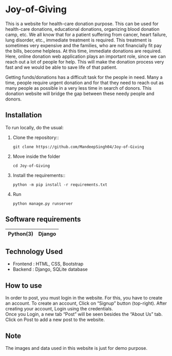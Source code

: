 # Joy-of-Giving

This is a website for health-care donation purpose. This can be used for health-care donations, educational donations, organizing blood donation camp, etc.
We all know that for a patient suffering from cancer, heart failure, lung disorder, etc., immediate treatment is required. 
This treatment is sometimes very expensive and the families, who are not financially fit pay the bills, become helpless. 
At this time, immediate donations are required. Here, online donation web application plays an important role, since we can reach out a lot of people for help. 
This will make the donation process very fast and we would be able to save life of that patient.
 
Getting funds/donations has a difficult task for the people in need. 
Many a time, people require urgent donation and for that they need to reach out as many people as possible in a very less time in search of donors. 
This donation website will bridge the gap between these needy people and donors. 

## Installation
To run locally, do the usual:
1. Clone the repository::
   ```
   git clone https://github.com/MandeepSingh04/Joy-of-Giving
   ```
2. Move inside the folder
   ```
   cd Joy-of-Giving
   ```
3. Install the requirements::
   ```
   python -m pip install -r requirements.txt
   ```
4. Run
   ```
   python manage.py runserver
   ```
## Software requirements
Python(3) | Django 
--------- | ------ 

## Technology Used
- Frontend : HTML, CSS, Bootstrap
- Backend : Django, SQLite database

## How to use
In order to post, you must login in the website. For this, you have to create an account. To create an account, Click on “Signup” button (top-right).
After creating your account, Login using the credentials. <br>
Once you Login, a new tab “Post” will be seen besides the “About Us” tab.<br>
Click on Post to add a new post to the website.<br>

## Note
The images and data used in this website is just for demo purpose.
